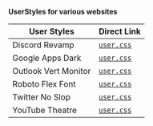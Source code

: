 **UserStyles for various websites**

| User Styles | Direct Link |
| --- | --- |
| Discord Revamp | [`user.css`](https://ruukulada.github.io/DiscordRevamp/theme.user.css) |
| Google Apps Dark | [`user.css`](https://ruukulada.github.io/CustomCss/gappsdark.user.css) |
| Outlook Vert Monitor | [`user.css`](https://ruukulada.github.io/CustomCss/outlookvertmonitor.user.css) |
| Roboto Flex Font | [`user.css`](https://ruukulada.github.io/CustomCss/robotoflexfont.user.css) |
| Twitter No Slop | [`user.css`](https://ruukulada.github.io/CustomCss/twitternoslop.user.css) |
| YouTube Theatre | [`user.css`](https://ruukulada.github.io/CustomCss/youtubetheatre.user.css) |
